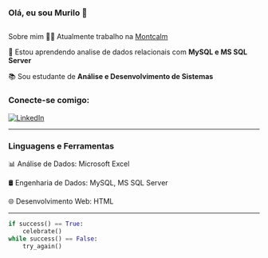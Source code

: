 ### Olá, eu sou Murilo 👋

##
 Sobre mim
👨‍💻 Atualmente trabalho na [Montcalm](https://montcalm.com.br/)

🌱 Estou aprendendo analise de dados relacionais com **MySQL e MS SQL Server**

📚 Sou estudante de **Análise e Desenvolvimento de Sistemas**

### Conecte-se comigo:

[![LinkedIn](https://custom-icon-badges.demolab.com/badge/LinkedIn-0A66C2?logo=linkedin-white&logoColor=fff)](https://www.linkedin.com/in/murilo-nunes-neto/)

---
### Linguagens e Ferramentas

📊 Análise de Dados: Microsoft Excel

🛢️ Engenharia de Dados: MySQL, MS SQL Server

🌐 Desenvolvimento Web: HTML

---

```python
if success() == True:
    celebrate()
while success() == False:
    try_again()

